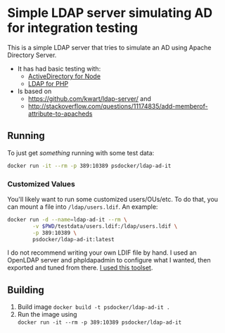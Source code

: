 # Simple LDAP server simulating AD for integration testing

This is a simple LDAP server that tries to simulate an AD using 
Apache Directory Server.

* It has had basic testing with:
   * [ActiveDirectory for Node](https://www.npmjs.com/package/activedirectory)
   * [LDAP for PHP](http://php.net/manual/en/book.ldap.php)
* Is based on 
   * https://github.com/kwart/ldap-server/ and 
   * http://stackoverflow.com/questions/11174835/add-memberof-attribute-to-apacheds 

## Running

To just get _something_ running with some test data:

```bash
docker run -it --rm -p 389:10389 psdocker/ldap-ad-it
```

### Customized Values

You'll likely want to run some customized users/OUs/etc. To do that, you can
mount a file into `/ldap/users.ldif`. An example:

```bash
docker run -d --name=ldap-ad-it --rm \
        -v $PWD/testdata/users.ldif:/ldap/users.ldif \
        -p 389:10389 \
        psdocker/ldap-ad-it:latest
```

I do not recommend writing your own LDIF file by hand. I used an OpenLDAP
server and phpldapadmin to configure what I wanted, then exported and tuned
from there. [I used this toolset](https://github.com/osixia/docker-phpLDAPadmin#openldap--phpldapadmin-in-1).

## Building

1. Build image `docker build -t psdocker/ldap-ad-it .`
2. Run the image using  
   `docker run -it --rm -p 389:10389 psdocker/ldap-ad-it`
